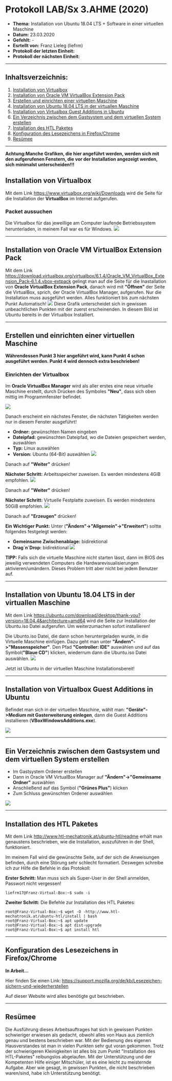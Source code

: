 # Protokoll LAB/Sx 3.AHME (2020)

* **Thema:** Installation von Ubuntu 18.04 LTS + Software in einer virtuellen Maschine
* **Datum:** 23.03.2020
* **Gefehlt:** -
* **Esrtellt von:** Franz Lieleg (liefrm)
* **Protokoll der letzten Einheit:**
* **Protokoll der nächsten Einheit:**


--------------------------------------------------------------------------------------------------------
## Inhaltsverzeichnis:

1. [Installation von Virtualbox](#installatio-von-virtualbox)
1. [Installation von Oracle VM VirtualBox Extension Pack](#installation-von-oracle-vm-virtualbox-extension-pack)
1. [Erstellen und einrichten einer virtuellen Maschine](#erstellen-und-einrichten-einer-virtuellen-maschine)
1. [Installation von Ubuntu 18.04 LTS in der virtuallen Maschine](#installetion-von-ubuntu-18.04-lts-in-der-virtuallen-maschine)
1. [Installation von Virtualbox Guest Additions in Ubuntu](#installation-von-virtualbox-guest-additions-in-ubuntu)
1. [Ein Verzeichnis zwischen dem Gastsystem und dem virtuellen System erstellen](#ein-verzeichnis-zwischen-dem-gastsystem-und-dem-virtuellen-system-erstellen)
1. [Installation des HTL Paketes](#installation-des-htl-paketes)
1. [Konfiguration des Lesezeichens in Firefox/Chrome](#konfiguration-des-lesezeichens-in-firefoxchrome)
1. [Resümee](#resümee)

-------------------------------------------------------------------------------------------------------
**Achtung:Manche Grafiken, die hier angeführt werden, werden sich mit den aufgerufenen Fenstern, die vor der Installation angezeigt werden, sich minimalst unterscheiden!!!**

## Installation von Virtualbox
Mit dem Link https://www.virtualbox.org/wiki/Downloads wird die Seite für die Installation der **VirtualBox** im Internet aufgerufen.

### Packet aussuchen
Die Virtualbox für das jeweillige am Computer laufende Betriebssystem herunterladen, in meinem Fall war es für Windows.
![](https://cdn.discordapp.com/attachments/691664570208616518/692317087728664606/unknown.png)

-----------------------------------------------------------------------------------------------------------
## Installation von Oracle VM VirtualBox Extension Pack
Mit dem Link https://download.virtualbox.org/virtualbox/6.1.4/Oracle_VM_VirtualBox_Extension_Pack-6.1.4.vbox-extpack gelingt man auf die Seite für die Inastallation von **Oracle VirtualBox Extension Pack**, danach wird mit **"Öffnen"** der Seite die VirtualBox, sprich, der Oracle VirtualBox Manager, aufgerufen. Nur die Installation muss ausgeführt werden. Alles funktioniert bis zum nächsten Punkt Automatisch!
![](https://cdn.discordapp.com/attachments/691664570208616518/692322046234853436/unknown.png)
Diese Grafik unterscheidet sich in gewissen unbeachtlichen Punkten mit der zuerst erscheinenden. In diesem Bild ist Ubuntu bereits in der Virtualbox Installiert.

---------------------------------------------------------------------------------------------------------------
## Erstellen und einrichten einer virtuellen Maschine
**Währendessen Punkt 3 hier angeführt wird, kann Punkt 4  schon ausgeführt werden. Punkt 4 wird dennoch extra beschrieben!**

### Einrichten der Virtualbox
Im **Oracle VirtualBox Manager** wird als aller erstes eine neue virtuelle Maschine erstellt, durch Drücken des Symboles **"Neu"**, dass sich oben mittig im Programmfenster befindet.

![](https://cdn.discordapp.com/attachments/691664570208616518/692330649960448020/unknown.png)

Danach erscheint ein nächstes Fenster, die nächsten Tätigkeiten werden nur in diesem Fenster ausgeführt! 
* **Ordner:** gewünschten Namen eingeben
* **Dateipfad:** gewünschten Dateipfad, wo die Dateien gespeichert werden, auswählen
* **Typ:** Linux auswählen
* **Version:** Ubuntu (64-Bit) auswählen
![](https://media.discordapp.net/attachments/691664570208616518/692334047136841748/unknown.png?width=1443&height=617)

Danach auf **"Weiter"** drücken!

**Nächster Schritt:** Arbeitsspeicher zuweisen. Es werden mindestens 4GiB empfohlen.
![](https://media.discordapp.net/attachments/691664570208616518/692336097077755944/unknown.png)

Danach auf **"Weiter"** drücken!

**Nächster Schritt:** Virtuelle Festplatte zuweisen. Es werden mindestens 50GiB empfohlen.
![](https://media.discordapp.net/attachments/691664570208616518/692339161868402738/unknown.png)

Danach auf **"Erzeugen"** drücken!



**Ein Wichtiger Punkt:** Unter (**"Ändern"->"Allgemein"->"Erweitert"**) soltte folgendes festgelegt werden:
* **Gemeinsame Zwischenablage:** bidirektional
* **Drag´n´Drop:** bidirektional
![](https://media.discordapp.net/attachments/691664570208616518/692342307244212276/unknown.png)

**TIPP:** Falls sich die virtuelle Maschine nicht starten lässt, dann im BIOS des jeweilig verwendeten Computers die Hardwarevisualisierungen aktivieren/umändern. Dieses Problem tritt aber nicht bei jedem Benutzer auf.

-------------------------------------------------------------------------------------------------------------------------
## Installation von Ubuntu 18.04 LTS in der virtuallen Maschine
Mit dem Link https://ubuntu.com/download/desktop/thank-you?version=18.04.4&architecture=amd64 wird die Seite zur Installation der Ubuntu.iso Datei aufgerufen. Um weiterzumachen sofort installieren!

 Die Ubunto.iso Datei, die dann schon heruntergeladen wurde, in die Virtuelle Maschine einfügen. Dazu geht man unter **"Ändern"->"Massenspeicher"**. Den Pfad **"Controller: IDE"** auswählen und auf das Symbol(**"Blaue CD"**) klicken, wiederrum dann die Ubuntu.iso Datei auswählen.
![](https://media.discordapp.net/attachments/691664570208616518/692378909374939165/unknown.png)

Jetzt ist Ubuntu in der virtuellen Maschine Installationsbereit!

-------------------------------------------------------------------------------------------------------------------------------------
## Installation von Virtualbox Guest Additions in Ubuntu
Befindet man sich in der virtuellen Maschine, wählt man: **"Geräte"->Medium mit Gasterweiterung einlegen**, dann die Guest Additions installieren (**VBoxWindowsAdditions.exe**).

![](https://media.discordapp.net/attachments/691664570208616518/692384601942786188/unknown.png)

-----------------------------------------------------------------------------------------------------------------------------------
## Ein Verzeichnis zwischen dem Gastsystem und dem virtuellen System erstellen
* Im Gastsystem Ordener erstellen
* Dann in Oracle VM  VirtualBox Manager auf **"Ändern"->"Gemeinsame Ordner"** auswählen
* Anschließend auf das Symbol (**"Grünes Plus"**) klicken
* Zum Schluss gewünschten Ordener auswählen

![](https://cdn.discordapp.com/attachments/691664570208616518/692387478677487646/unknown.png)

------------------------------------------------------------------------------------------------------------------------------------
## Installation des HTL Paketes
Mit dem Link http://www.htl-mechatronik.at/ubuntu-htl/readme erhält man genaustens beschrieben, wie die Installation, auszuführen in der Shell, funktioniert.

Im meinem Fall wird die gewünschte Seite, auf der sich die Anweisungen befinden, durch eine Störung sehr schlecht formatiert. Deswegen schreibe ich zur Hilfe die Befehle in das Protokoll:

**Erster Schritt:** Man muss sich als Super-User in der Shell anmelden, Passwort nicht vergessen!
```
liefrm17@Franz-Virtual-Box:~$ sudo -i
```

**Zweiter Schritt:** Die Befehle zur Installation des HTL Paketes:
```
root@Franz-Virtual-Box:~$ wget -O -http://www.htl-mechatronik.at/ubuntu-htl/install | bash
root@Franz-Virtual-Box:~$ apt update
root@Franz-Virtual-Box:~$ apt dist-upgrade
root@Franz-Virtual-Box:~$ apt install htl
```
------------------------------------------------------------------------------------------------------------------------
## Konfiguration des Lesezeichens in Firefox/Chrome
**In Arbeit...**

Hier finden Sie einen Link: https://support.mozilla.org/de/kb/Lesezeichen-sichern-und-wiederherstellen 

Auf dieser Website wird alles benötigte gut beschrieben.

--------------------------------------------------------------------------------------------------------------------
## Resümee
Die Ausführung dieses Arbeitsauftrages hat sich in gewissen Punkten schwieriger erwiesen als gedacht, obwohl alles von Haus aus ziemlich genau und bestens beschrieben war. Mit der Bedienung des eigenen Hausverstandes ist man in vielen Punkten sehr gut voran gekommen. Trotz der schwierigeren Kleinigkeiten ist alles bis zum Punkt "Installation des HTL-Paketes" reibungslos abgelaufen. Mit der Unterstützung und der Kompetenten Hilfe einiger Mitschüler, ist es eine leicht zu meisternde Aufgabe. Aber wie gesagt, in gewissen Punkten, die nicht beschrieben waren/sind, habe ich Unterstützung benötigt. 
